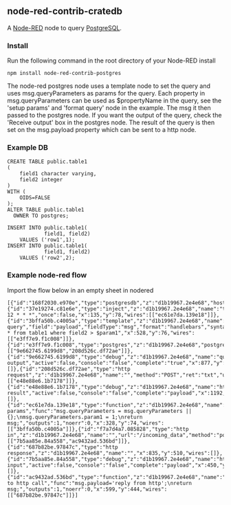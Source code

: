 ## node-red-contrib-cratedb

A [Node-RED](http://nodered.org) node to query [PostgreSQL](http://www.postgresql.org/).

### Install

Run the following command in the root directory of your Node-RED install

    npm install node-red-contrib-postgres

 The node-red postgres node uses a template node to set the query and uses msg.queryParameters as params for the query.
 Each property in msg.queryParameters can be used as $propertyName in the query, see the 'setup params' and 'format query' node in the example.
 The msg it then passed to the postgres node.
 If you want the output of the query, check the 'Receive output' box in the postgres node.
 The result of the query is then set on the msg.payload property which can be sent to a http node.

### Example DB

    CREATE TABLE public.table1
    (
        field1 character varying,
        field2 integer
    )
    WITH (
        OIDS=FALSE
    );
    ALTER TABLE public.table1
      OWNER TO postgres;

    INSERT INTO public.table1(
                field1, field2)
        VALUES ('row1',1);
    INSERT INTO public.table1(
                field1, field2)
        VALUES ('row2',2);

### Example node-red flow

Import the flow below in an empty sheet in nodered

    [{"id":"168f2030.e970e","type":"postgresdb","z":"d1b19967.2e4e68","hostname":"localhost","port":"5432","db":"postgres"},{"id":"37e19274.c81e6e","type":"inject","z":"d1b19967.2e4e68","name":"trigger","topic":"","payload":"","payloadType":"date","repeat":"","crontab":"00 12 * * *","once":false,"x":135,"y":78,"wires":[["ec61e7da.139e18"]]},{"id":"3bffa50b.c4005a","type":"template","z":"d1b19967.2e4e68","name":"format query","field":"payload","fieldType":"msg","format":"handlebars","syntax":"mustache","template":"select * from table1 where field2 > $param1","x":528,"y":76,"wires":[["e3ff7e9.f1c008"]]},{"id":"e3ff7e9.f1c008","type":"postgres","z":"d1b19967.2e4e68","postgresdb":"168f2030.e970e","name":"","output":true,"outputs":1,"x":695,"y":72,"wires":[["9e662745.6199d8","208d526c.df72ae"]]},{"id":"9e662745.6199d8","type":"debug","z":"d1b19967.2e4e68","name":"query output","active":false,"console":"false","complete":"true","x":877,"y":198,"wires":[]},{"id":"208d526c.df72ae","type":"http request","z":"d1b19967.2e4e68","name":"","method":"POST","ret":"txt","url":"http://localhost:1880/incoming_data","x":1009,"y":79,"wires":[["e48e88e6.1b7178"]]},{"id":"e48e88e6.1b7178","type":"debug","z":"d1b19967.2e4e68","name":"http result","active":false,"console":"false","complete":"payload","x":1192,"y":79,"wires":[]},{"id":"ec61e7da.139e18","type":"function","z":"d1b19967.2e4e68","name":"setup params","func":"msg.queryParameters = msg.queryParameters || {};\nmsg.queryParameters.param1 = 1;\nreturn msg;","outputs":1,"noerr":0,"x":328,"y":74,"wires":[["3bffa50b.c4005a"]]},{"id":"f7a7d4a7.085828","type":"http in","z":"d1b19967.2e4e68","name":"","url":"/incoming_data","method":"post","swaggerDoc":"","x":231,"y":494,"wires":[["7b5aa85e.84a558","ac9432ad.536bd"]]},{"id":"687b82be.97847c","type":"http response","z":"d1b19967.2e4e68","name":"","x":835,"y":510,"wires":[]},{"id":"7b5aa85e.84a558","type":"debug","z":"d1b19967.2e4e68","name":"http input","active":false,"console":"false","complete":"payload","x":450,"y":602,"wires":[]},{"id":"ac9432ad.536bd","type":"function","z":"d1b19967.2e4e68","name":"reply to http call","func":"msg.payload='reply from http';\nreturn msg;","outputs":1,"noerr":0,"x":599,"y":444,"wires":[["687b82be.97847c"]]}]

